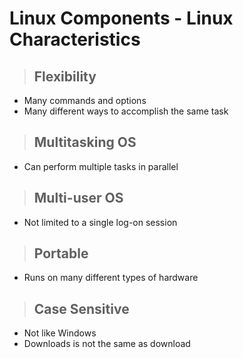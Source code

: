 # Linux Components - Linux Characteristics


> ## **Flexibility**
- Many commands and options
- Many different ways to accomplish the same task

> ## **Multitasking OS**
- Can perform multiple tasks in parallel

> ## **Multi-user OS**
- Not limited to a single log-on session

> ## **Portable**
- Runs on many different types of hardware

> ## **Case Sensitive**
- Not like Windows
- Downloads is not the same as download

